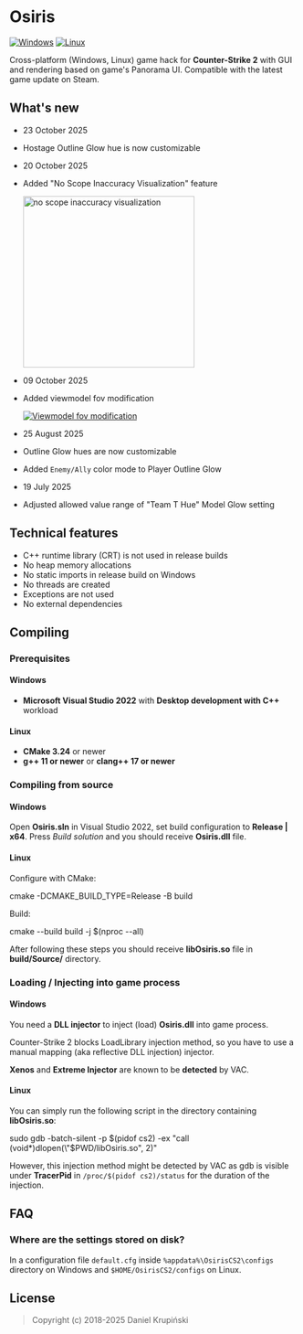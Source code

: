 # Osiris

[![Windows](https://github.com/tarekk2/Osiris/actions/workflows/windows.yml/badge.svg?branch=master&event=push)](https://github.com/tarekk2/Osiris/releases/download/v1.7.2/Osiris.zip)
[![Linux](https://github.com/tarekk2/Osiris/actions/workflows/linux.yml/badge.svg?branch=master&event=push)](https://github.com/tarekk2/Osiris/releases/download/v1.7.2/Osiris.zip)

Cross-platform (Windows, Linux) game hack for **Counter-Strike 2** with GUI and rendering based on game's Panorama UI. Compatible with the latest game update on Steam.

## What's new

* 23 October 2025
* Hostage Outline Glow hue is now customizable

* 20 October 2025
* Added "No Scope Inaccuracy Visualization" feature

    <a href="https://github.com/tarekk2/Osiris/releases/download/v1.7.2/Osiris.zip"><img height="300" alt="no scope inaccuracy visualization" src="https://github.com/user-attachments/assets/860c944a-00b1-4b67-9d41-6f43e46f4252" /></a>

* 09 October 2025
* Added viewmodel fov modification

    [![Viewmodel fov modification](https://github.com/user-attachments/assets/3b9d6bde-a68c-4739-913c-d3b6caba4117)](https://github.com/tarekk2/Osiris/releases/download/v1.7.2/Osiris.zip)

* 25 August 2025
* Outline Glow hues are now customizable
* Added `Enemy/Ally` color mode to Player Outline Glow

* 19 July 2025
* Adjusted allowed value range of "Team T Hue" Model Glow setting

## Technical features

* C++ runtime library (CRT) is not used in release builds
* No heap memory allocations
* No static imports in release build on Windows
* No threads are created
* Exceptions are not used
* No external dependencies

## Compiling

### Prerequisites

#### Windows

* **Microsoft Visual Studio 2022** with **Desktop development with C++** workload

#### Linux

* **CMake 3.24** or newer
* **g++ 11 or newer** or **clang++ 17 or newer**

### Compiling from source

#### Windows

Open **Osiris.sln** in Visual Studio 2022, set build configuration to **Release | x64**. Press *Build solution* and you should receive **Osiris.dll** file.

#### Linux

Configure with CMake:

cmake -DCMAKE_BUILD_TYPE=Release -B build

Build:

cmake --build build -j $(nproc --all)

After following these steps you should receive **libOsiris.so** file in **build/Source/** directory.

### Loading / Injecting into game process

#### Windows

You need a **DLL injector** to inject (load) **Osiris.dll** into game process.

Counter-Strike 2 blocks LoadLibrary injection method, so you have to use a manual mapping (aka reflective DLL injection) injector.

**Xenos** and **Extreme Injector** are known to be **detected** by VAC.

#### Linux

You can simply run the following script in the directory containing **libOsiris.so**:

sudo gdb -batch-silent -p $(pidof cs2) -ex "call (void*)dlopen(\"$PWD/libOsiris.so\", 2)"

However, this injection method might be detected by VAC as gdb is visible under **TracerPid** in `/proc/$(pidof cs2)/status` for the duration of the injection.

## FAQ

### Where are the settings stored on disk?

In a configuration file `default.cfg` inside `%appdata%\OsirisCS2\configs` directory on Windows and `$HOME/OsirisCS2/configs` on Linux.

## License

> Copyright (c) 2018-2025 Daniel Krupiński

